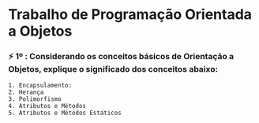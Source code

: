 # Trabalho de Programação Orientada a  Objetos

### ⚡️ 1º : Considerando os conceitos básicos de Orientação a Objetos, explique o significado dos conceitos abaixo:
    1. Encapsulamento:
    2. Herança
    3. Polimorfismo
    4. Atributos e Métodos
    5. Atributos e Métodos Estáticos





